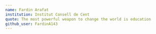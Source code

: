 ```yaml
---
name: Fardin Arafat
institution: Institut Consell de Cent
quote: The most powerful weapon to change the world is education
github_user: FardinA143
---
```


